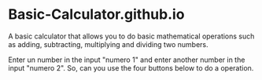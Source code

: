 # Basic-Calculator.github.io

A basic calculator that allows you to do basic mathematical operations such as adding, subtracting, multiplying and dividing two numbers.

Enter un number in the input "numero 1" and enter another number in the input "numero 2". So, can you use the four buttons below to do a operation.
